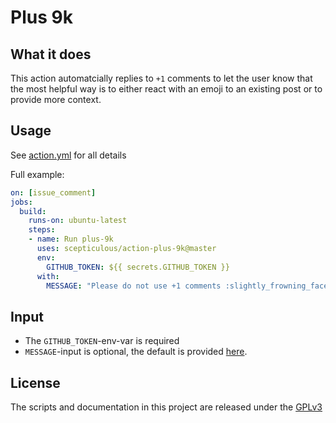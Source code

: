 # Plus 9k

## What it does

This action automatcially replies to `+1` comments to let the user know that the most 
helpful way is to either react with an emoji to an existing post or to provide more context.


## Usage

See [action.yml](action.yml) for all details

Full example:

```yaml
on: [issue_comment]
jobs:
  build:
    runs-on: ubuntu-latest
    steps:
    - name: Run plus-9k
      uses: scepticulous/action-plus-9k@master
      env:
        GITHUB_TOKEN: ${{ secrets.GITHUB_TOKEN }}
      with:
        MESSAGE: "Please do not use +1 comments :slightly_frowning_face:"
```

## Input

* The `GITHUB_TOKEN`-env-var is required
* `MESSAGE`-input is optional, the default is provided [here](https://github.com/scepticulous/action-plus-9k/blob/master/lib/plus9k.rb#L14-L20).

## License

The scripts and documentation in this project are released under the [GPLv3](LICENSE)
